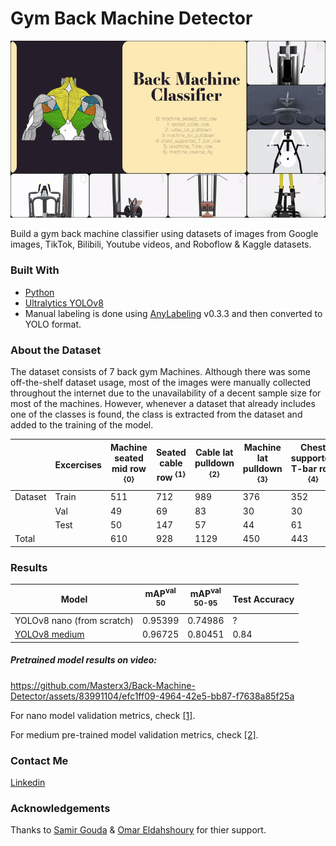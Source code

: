 <h1>Gym Back Machine Detector</h1>

![Banner](./Media/ezgif-5-81ce1448c1.gif "Banner")

Build a gym back machine classifier using datasets of images from Google images, TikTok, Bilibili, Youtube videos, and Roboflow & Kaggle datasets. 

<h3>Built With</h3>

+ [Python](https://www.python.org/downloads/)
+ [Ultralytics YOLOv8](https://github.com/ultralytics/ultralytics)
+ Manual labeling is done using [AnyLabeling](https://anylabeling.nrl.ai/) v0.3.3 and then converted to YOLO format.
  
 <h3>About the Dataset</h3>
 
The dataset consists of 7 back gym Machines. Although there was some off-the-shelf dataset usage, most of the images were manually collected throughout the internet due to the unavailability of a decent sample size for most of the machines. However, whenever a dataset that already includes one of the classes is found, the class is extracted from the dataset and added to the training of the model. 
 
|         | Excercises | Machine seated mid row <sup>{0}<sup> | Seated cable row <sup>{1}<sup> | Cable lat pulldown <sup>{2}<sup> | Machine lat pulldown <sup>{3}<sup> | Chest supported T-bar row <sup>{4}<sup> | Landmine T-bar row <sup>{5}<sup> | Machine reverse fly <sup>{6}<sup> |
|---------|------------|-------------------------------|------------------|-------------------|----------------------|--------------------------|--------------------|----------------------|
| Dataset | Train      | 511                           | 712              | 989               | 376                  | 352                      | 331                | 425                  |
|         | Val        | 49                            | 69               | 83                | 30                   | 30                       | 32                 | 41                   |
|         | Test       | 50                            | 147              | 57                | 44                   | 61                       | 87                 | 55                   |
| Total   |            | 610                           | 928              | 1129              | 450                  | 443                      | 450                | 521                  |


<h3>Results</h3>

| Model                                                                                 | mAP<sup>val<br>50 | mAP<sup>val<br>50-95 | Test Accuracy |
| ------------------------------------------------------------------------------------- | ----------------- | -------------------- | ------------- |
| YOLOv8 nano (from scratch)                                                          | 0.95399           | 0.74986              | ?         |
| [YOLOv8 medium](https://github.com/ultralytics/assets/releases/download/v0.0.0/yolov8m.pt) | 0.96725           | 0.80451              | 0.84         |


<h5>Pretrained model results on video:</h5>

https://github.com/Masterx3/Back-Machine-Detector/assets/83991104/efc1ff09-4964-42e5-bb87-f7638a85f25a

For nano model validation metrics, check [[1]](./runs/detect/train4/).

For medium pre-trained model validation metrics, check [[2]](./runs/detect/train3/).

<h3>Contact Me</h3>

[Linkedin](https://www.linkedin.com/in/dahshory/)

<h3>Acknowledgements</h3>

Thanks to [Samir Gouda](github.com/SamirGouda) & [Omar Eldahshoury](github.com/omareldahshoury) for thier support.
